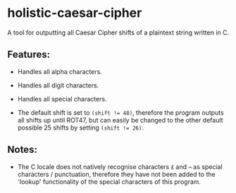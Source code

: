 # holistic-caesar-cipher

A tool for outputting all Caesar Cipher shifts of a plaintext string written in C.

## Features:

- Handles all alpha characters.

- Handles all digit characters.

- Handles all special characters.

- The default shift is set to `(shift != 48)`, therefore the program outputs all shifts up until ROT47, but can easily be changed to the other default possible 25 shifts by setting `(shift != 26)`.

## Notes:

- The C locale does not natively recognise characters `£` and `¬` as special characters / punctuation, therefore they have not been added to the 'lookup' functionality of the special characters of this program.
